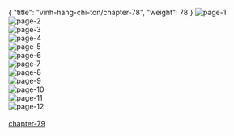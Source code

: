 { "title": "vinh-hang-chi-ton/chapter-78", "weight": 78 }
<img src="vinh-hang-chi-ton_0078_01-2d58bbdb9b776179a58e62b7d2f96a16.webp" alt="page-1" origin="http://storage.fshare.vn/Test-vechai/1518358687-Vinh-Hang-Chi-Ton-Chapter-78-Tieng-viet-hamtruyencom-ve-chai-02.jpg"><br/>
<img src="vinh-hang-chi-ton_0078_02-4bdda180f4fe1975c85b19585bfe27f6.webp" alt="page-2" origin="http://storage.fshare.vn/Test-vechai/1518358687-Vinh-Hang-Chi-Ton-Chapter-78-Tieng-viet-hamtruyencom-ve-chai-03.jpg"><br/>
<img src="vinh-hang-chi-ton_0078_03-10f32180c0d92436ea371ed7fa96960c.webp" alt="page-3" origin="http://storage.fshare.vn/Test-vechai/1518358687-Vinh-Hang-Chi-Ton-Chapter-78-Tieng-viet-hamtruyencom-ve-chai-04.jpg"><br/>
<img src="vinh-hang-chi-ton_0078_04-95a005aac5c487e223ed795550acf01d.webp" alt="page-4" origin="http://storage.fshare.vn/Test-vechai/1518358687-Vinh-Hang-Chi-Ton-Chapter-78-Tieng-viet-hamtruyencom-ve-chai-05.jpg"><br/>
<img src="vinh-hang-chi-ton_0078_05-7c94d34535b54745d567a4ee88ee9d64.webp" alt="page-5" origin="http://storage.fshare.vn/Test-vechai/1518358687-Vinh-Hang-Chi-Ton-Chapter-78-Tieng-viet-hamtruyencom-ve-chai-06.jpg"><br/>
<img src="http://adx.kul.vn/www/delivery/avw.php?zoneid=263&amp;cb=1525548389&amp;n=af995ff0" alt="page-6" origin="http://adx.kul.vn/www/delivery/avw.php?zoneid=263&amp;cb=1525548389&amp;n=af995ff0"><br/>
<img src="vinh-hang-chi-ton_0078_07-2e75871a3772680bf1930a3d697b01b8.webp" alt="page-7" origin="http://storage.fshare.vn/Test-vechai/1518358687-Vinh-Hang-Chi-Ton-Chapter-78-Tieng-viet-hamtruyencom-ve-chai-07.jpg"><br/>
<img src="vinh-hang-chi-ton_0078_08-69b4d0174866d6d45a3237e6b26ac942.webp" alt="page-8" origin="http://storage.fshare.vn/Test-vechai/1518358687-Vinh-Hang-Chi-Ton-Chapter-78-Tieng-viet-hamtruyencom-ve-chai-08.jpg"><br/>
<img src="vinh-hang-chi-ton_0078_09-dbd90b656ea1d8a67bc7fc6dd152fee7.webp" alt="page-9" origin="http://storage.fshare.vn/Test-vechai/1518358687-Vinh-Hang-Chi-Ton-Chapter-78-Tieng-viet-hamtruyencom-ve-chai-09.jpg"><br/>
<img src="vinh-hang-chi-ton_0078_10-e81c102f3d0fc76170d1de3728e290aa.webp" alt="page-10" origin="http://storage.fshare.vn/Test-vechai/1518358687-Vinh-Hang-Chi-Ton-Chapter-78-Tieng-viet-hamtruyencom-ve-chai-10.jpg"><br/>
<img src="vinh-hang-chi-ton_0078_11-d681d1d4c0ef1b09397a0ccc31fd690f.webp" alt="page-11" origin="http://storage.fshare.vn/Test-vechai/1518358687-Vinh-Hang-Chi-Ton-Chapter-78-Tieng-viet-hamtruyencom-ve-chai-11.jpg"><br/>
<img src="vinh-hang-chi-ton_0078_12-850x1180-5a192b29ee2fd7bf8904f33a23c5b49b.webp" alt="page-12" origin="http://storage.fshare.vn/Test-vechai/1518358687-Vinh-Hang-Chi-Ton-Chapter-78-Tieng-viet-hamtruyencom-ve-chai-12.jpg"><br/>
<br/><a class="nextchap" href="/vinh-hang-chi-ton/chapter-79">chapter-79</a>
